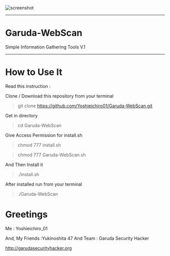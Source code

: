 ![screenshot](https://image.ibb.co/nfieCm/Screenshot_from_2017_11_23_19_18_29.png)

______________________________________
# Garuda-WebScan

Simple Information Gathering Tools V.1
______________________________________
# How to Use It

Read this instruction :

Clone / Download this repository from your terminal

> git clone https://github.com/Yoshieichiro01/Garuda-WebScan.git

Get in directory 

> cd Garuda-WebScan

Give Access Permission for install.sh

> chmod 777 install.sh

> chmod 777 Garuda-WebScan.sh

And Then Install it

> ./install.sh

After installed run from your terminal

> ./Garuda-WebScan


# Greetings
Me : Yoshieichiro_01

And, My Friends :Yukinoshita 47 
And Team : Garuda Security Hacker

http://garudasecurityhacker.org 
